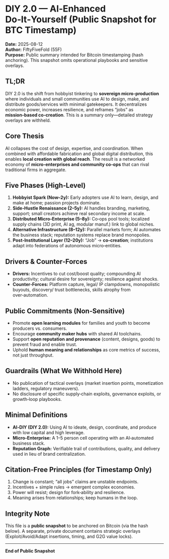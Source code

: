 # DIY 2.0 — AI‑Enhanced Do‑It‑Yourself (Public Snapshot for BTC Timestamp)
**Date:** 2025-08-12  
**Author:** FiftyFiveFold (55F)  
**Purpose:** Public summary intended for Bitcoin timestamping (hash anchoring). This snapshot omits operational playbooks and sensitive overlays.

## TL;DR
DIY 2.0 is the shift from hobbyist tinkering to **sovereign micro‑production** where individuals and small communities use AI to design, make, and distribute goods/services with minimal gatekeepers. It decentralizes economic power, increases resilience, and reframes “jobs” as **mission‑based co‑creation**. This is a summary only—detailed strategy overlays are withheld.

## Core Thesis
AI collapses the cost of design, expertise, and coordination. When combined with affordable fabrication and global digital distribution, this enables **local creation with global reach**. The result is a networked economy of **micro‑enterprises and community co‑ops** that can rival traditional firms in aggregate.

## Five Phases (High‑Level)
1. **Hobbyist Spark (Now–2y):** Early adopters use AI to learn, design, and make at home; passion projects dominate.  
2. **Side‑Hustle Renaissance (2–5y):** AI handles branding, marketing, support; small creators achieve real secondary income at scale.  
3. **Distributed Micro‑Enterprise (5–8y):** Co‑ops pool tools; localized supply chains (3D print, AI ag, modular manuf.) link to global niches.  
4. **Alternative Infrastructure (8–12y):** Parallel markets form; AI automates the business stack; reputation systems replace brand monopolies.  
5. **Post‑Institutional Layer (12–20y):** “Job” → **co‑creation**; institutions adapt into federations of autonomous micro‑entities.

## Drivers & Counter‑Forces
- **Drivers:** Incentives to cut cost/boost quality; compounding AI productivity; cultural desire for sovereignty; resilience against shocks.  
- **Counter‑Forces:** Platform capture, legal/ IP clampdowns, monopolistic buyouts, discovery/ trust bottlenecks, skills atrophy from over‑automation.

## Public Commitments (Non‑Sensitive)
- Promote **open learning modules** for families and youth to become producers vs. consumers.
- Encourage **community maker hubs** with shared AI toolchains.
- Support **open reputation and provenance** (content, designs, goods) to prevent fraud and enable trust.
- Uphold **human meaning and relationships** as core metrics of success, not just throughput.

## Guardrails (What We Withhold Here)
- No publication of tactical overlays (market insertion points, monetization ladders, regulatory maneuvers).
- No disclosure of specific supply‑chain exploits, governance exploits, or growth‑loop playbooks.

## Minimal Definitions
- **AI‑DIY (DIY 2.0):** Using AI to ideate, design, coordinate, and produce with low capital and high leverage.
- **Micro‑Enterprise:** A 1–5 person cell operating with an AI‑automated business stack.
- **Reputation Graph:** Verifiable trail of contributions, quality, and delivery used in lieu of brand centralization.

## Citation‑Free Principles (for Timestamp Only)
1. Change is constant; “all jobs” claims are unstable endpoints.  
2. Incentives + simple rules → emergent complex economies.  
3. Power will resist; design for fork‑ability and resilience.  
4. Meaning arises from relationships; keep humans in the loop.

## Integrity Note
This file is a **public snapshot** to be anchored on Bitcoin (via the hash below). A separate, private document contains strategic overlays (Exploit/Avoid/Adapt insertions, timing, and G2G value locks).

---
**End of Public Snapshot**
